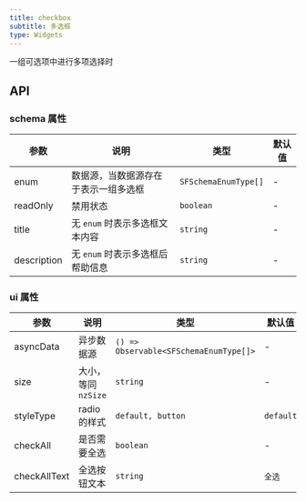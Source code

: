 ```yaml
---
title: checkbox
subtitle: 多选框
type: Widgets
---
```


一组可选项中进行多项选择时

## API

### schema 属性

参数 | 说明 | 类型 | 默认值
----|------|-----|------
enum | 数据源，当数据源存在于表示一组多选框 | `SFSchemaEnumType[]` | -
readOnly | 禁用状态  | `boolean` | -
title | 无 `enum` 时表示多选框文本内容  | `string` | -
description | 无 `enum` 时表示多选框后帮助信息  | `string` | -

### ui 属性

参数 | 说明 | 类型 | 默认值
----|------|-----|------
asyncData | 异步数据源  | `() => Observable<SFSchemaEnumType[]>` | -
size | 大小，等同 `nzSize` | `string` | -
styleType | radio的样式  | `default, button` | `default`
checkAll | 是否需要全选  | `boolean` | -
checkAllText | 全选按钮文本  | `string` | `全选`
